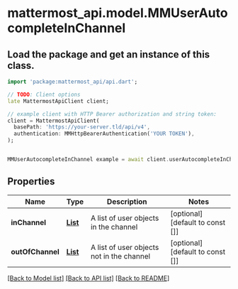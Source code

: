 # mattermost_api.model.MMUserAutocompleteInChannel

## Load the package and get an instance of this class.
```dart
import 'package:mattermost_api/api.dart';

// TODO: Client options
late MattermostApiClient client;

// example client with HTTP Bearer authorization and string token:
client = MattermostApiClient(
  basePath: 'https://your-server.tld/api/v4',
  authentication: MMHttpBearerAuthentication('YOUR TOKEN'),
);


MMUserAutocompleteInChannel example = await client.userAutocompleteInChannel.FUNCTION_THAT_RETURNS_THIS_CLASS();

```

## Properties
Name | Type | Description | Notes
------------ | ------------- | ------------- | -------------
**inChannel** | [**List<MMUser>**](MMUser.md) | A list of user objects in the channel | [optional] [default to const []]
**outOfChannel** | [**List<MMUser>**](MMUser.md) | A list of user objects not in the channel | [optional] [default to const []]

[[Back to Model list]](../GENERATED_README.md#documentation-for-models) [[Back to API list]](../GENERATED_README.md#documentation-for-api-endpoints) [[Back to README]](../GENERATED_README.md)


